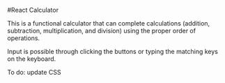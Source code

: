 #React Calculator

This is a functional calculator that can complete calculations (addition, subtraction, multiplication, and division) using the proper order of operations. 

Input is possible through clicking the buttons or typing the matching keys on the keyboard.



To do: update CSS